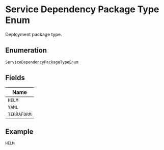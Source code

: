 
# Service Dependency Package Type Enum

Deployment package type.

## Enumeration

`ServiceDependencyPackageTypeEnum`

## Fields

| Name |
|  --- |
| `HELM` |
| `YAML` |
| `TERRAFORM` |

## Example

```
HELM
```

